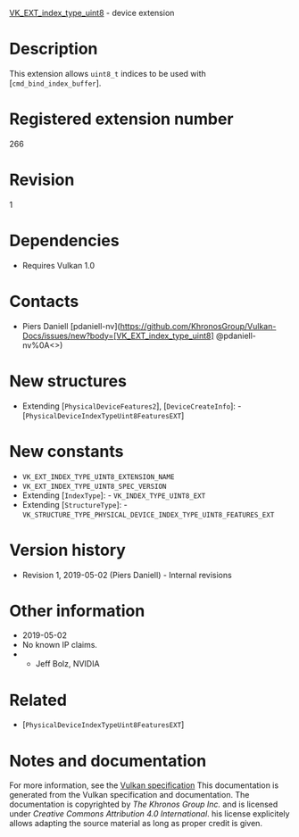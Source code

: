 [VK_EXT_index_type_uint8](https://www.khronos.org/registry/vulkan/specs/1.3-extensions/man/html/VK_EXT_index_type_uint8.html) - device extension

# Description
This extension allows `uint8_t` indices to be used with
[`cmd_bind_index_buffer`].

# Registered extension number
266

# Revision
1

# Dependencies
- Requires Vulkan 1.0

# Contacts
- Piers Daniell [pdaniell-nv](https://github.com/KhronosGroup/Vulkan-Docs/issues/new?body=[VK_EXT_index_type_uint8] @pdaniell-nv%0A<<Here describe the issue or question you have about the VK_EXT_index_type_uint8 extension>>)

# New structures
- Extending [`PhysicalDeviceFeatures2`], [`DeviceCreateInfo`]:  - [`PhysicalDeviceIndexTypeUint8FeaturesEXT`]

# New constants
- `VK_EXT_INDEX_TYPE_UINT8_EXTENSION_NAME`
- `VK_EXT_INDEX_TYPE_UINT8_SPEC_VERSION`
- Extending [`IndexType`]:  - `VK_INDEX_TYPE_UINT8_EXT` 
- Extending [`StructureType`]:  - `VK_STRUCTURE_TYPE_PHYSICAL_DEVICE_INDEX_TYPE_UINT8_FEATURES_EXT`

# Version history
- Revision 1, 2019-05-02 (Piers Daniell)  - Internal revisions

# Other information
* 2019-05-02
* No known IP claims.
*   - Jeff Bolz, NVIDIA

# Related
- [`PhysicalDeviceIndexTypeUint8FeaturesEXT`]

# Notes and documentation
For more information, see the [Vulkan specification](https://www.khronos.org/registry/vulkan/specs/1.3-extensions/html/vkspec.html)
This documentation is generated from the Vulkan specification and documentation.
The documentation is copyrighted by *The Khronos Group Inc.* and is licensed under *Creative Commons Attribution 4.0 International*.
his license explicitely allows adapting the source material as long as proper credit is given.
        